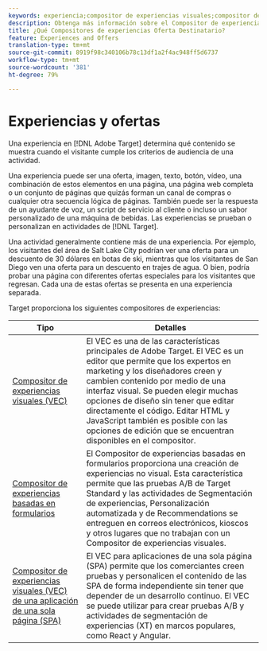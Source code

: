 ```yaml
---
keywords: experiencia;compositor de experiencias visuales;compositor de experiencias mejorado;compositor de experiencias basadas en formularios;compositor de formularios;compositor visual;compositor de experiencias;contenido mixto;iframe;eliminación de iframes;iframe;opciones de x-frame;opciones de x-frame;origen cruzado;problemas de orígenes cruzados;flujo de trabajo de autenticación
description: Obtenga más información sobre el Compositor de experiencias visuales (VEC), el Compositor de experiencias basadas en formularios y el Compositor de experiencias visuales de una sola página.
title: ¿Qué Compositores de experiencias Oferta Destinatario?
feature: Experiences and Offers
translation-type: tm+mt
source-git-commit: 8919f98c340106b78c13df1a2f4ac948ff5d6737
workflow-type: tm+mt
source-wordcount: '381'
ht-degree: 79%

---
```



# Experiencias y ofertas

Una experiencia en [!DNL Adobe Target] determina qué contenido se muestra cuando el visitante cumple los criterios de audiencia de una actividad.

Una experiencia puede ser una oferta, imagen, texto, botón, vídeo, una combinación de estos elementos en una página, una página web completa o un conjunto de páginas que quizás forman un canal de compras o cualquier otra secuencia lógica de páginas. También puede ser la respuesta de un ayudante de voz, un script de servicio al cliente o incluso un sabor personalizado de una máquina de bebidas. Las experiencias se prueban o personalizan en actividades de [!DNL Target].

Una actividad generalmente contiene más de una experiencia. Por ejemplo, los visitantes del área de Salt Lake City podrían ver una oferta para un descuento de 30 dólares en botas de ski, mientras que los visitantes de San Diego ven una oferta para un descuento en trajes de agua. O bien, podría probar una página con diferentes ofertas especiales para los visitantes que regresan. Cada una de estas ofertas se presenta en una experiencia separada.

Target proporciona los siguientes compositores de experiencias:

| Tipo | Detalles |
| --- | --- |
| [Compositor de experiencias visuales (VEC)](/help/c-experiences/c-visual-experience-composer/visual-experience-composer.md#concept_CF63320EB8924B2F9BDA3C72256DCE50) | El VEC es una de las características principales de Adobe Target. El VEC es un editor que permite que los expertos en marketing y los diseñadores creen y cambien contenido por medio de una interfaz visual. Se pueden elegir muchas opciones de diseño sin tener que editar directamente el código. Editar HTML y JavaScript también es posible con las opciones de edición que se encuentran disponibles en el compositor. |
| [Compositor de experiencias basadas en formularios](/help/c-experiences/form-experience-composer.md#task_FAC842A6535045B68B4C1AD3E657E56E) | El Compositor de experiencias basadas en formularios proporciona una creación de experiencias no visual. Esta característica permite que las pruebas A/B de Target Standard y las actividades de Segmentación de experiencias, Personalización automatizada y de Recommendations se entreguen en correos electrónicos, kioscos y otros lugares que no trabajan con un Compositor de experiencias visuales. |
| [Compositor de experiencias visuales (VEC) de una aplicación de una sola página (SPA)](/help/c-experiences/spa-visual-experience-composer.md) | El VEC para aplicaciones de una sola página (SPA) permite que los comerciantes creen pruebas y personalicen el contenido de las SPA de forma independiente sin tener que depender de un desarrollo continuo. El VEC se puede utilizar para crear pruebas A/B y actividades de segmentación de experiencias (XT) en marcos populares, como React y Angular. |

